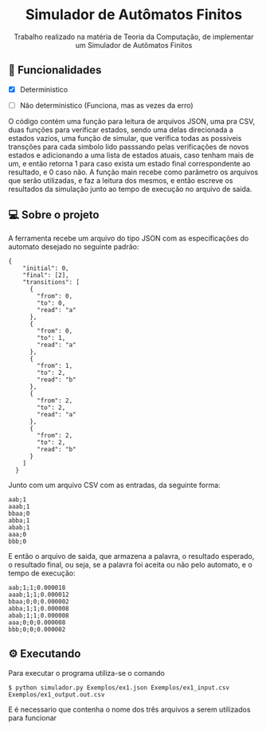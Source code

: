 <h1 align="center">Simulador de Autômatos Finitos</h1> 
<p align="center">Trabalho realizado na matéria de Teoria da Computação, de implementar um Simulador de Autômatos Finitos</p>

## 🚀 Funcionalidades
- [x] Deterministico
- [ ] Não deterministico (Funciona, mas as vezes da erro)


O código contém uma função para leitura de arquivos JSON, uma pra CSV, duas funções para verificar estados, sendo uma delas direcionada a estados vazios, uma função de simular, que verifica todas as possiveis transções para cada simbolo lido passsando pelas verificações de novos estados e adicionando a uma lista de estados atuais, caso tenham mais de um, e então retorna 1 para caso exista um estado final correspondente ao resultado, e 0 caso não. A função main recebe como parâmetro os arquivos que serão utilizadas, e faz a leitura dos mesmos, e então escreve os resultados da simulação junto ao tempo de execução no arquivo de saida. 


## 💻 Sobre o projeto

A ferramenta recebe um arquivo do tipo JSON com as especificações do automato desejado no seguinte padrão:

```
{
    "initial": 0,
    "final": [2],
    "transitions": [
      {
        "from": 0,
        "to": 0,
        "read": "a"
      },
      {
        "from": 0,
        "to": 1,
        "read": "a"
      },
      {
        "from": 1,
        "to": 2,
        "read": "b"
      },
      {
        "from": 2,
        "to": 2,
        "read": "a"
      },
      {
        "from": 2,
        "to": 2,
        "read": "b"
      }
    ]
  }
```

Junto com um arquivo CSV com as entradas, da seguinte forma:

```
aab;1
aaab;1
bbaa;0
abba;1
abab;1
aaa;0
bbb;0
```

E então o arquivo de saida, que armazena a palavra, o resultado esperado, o resultado final, ou seja, se a palavra foi aceita ou não pelo automato, e o tempo de execução:

```
aab;1;1;0.000018
aaab;1;1;0.000012
bbaa;0;0;0.000002
abba;1;1;0.000008
abab;1;1;0.000008
aaa;0;0;0.000008
bbb;0;0;0.000002
```

## ⚙️ Executando 

Para executar o programa utiliza-se o comando 
```
$ python simulador.py Exemplos/ex1.json Exemplos/ex1_input.csv Exemplos/ex1_output.out.csv
```

E é necessario que contenha o nome dos três arquivos a serem utilizados para funcionar
